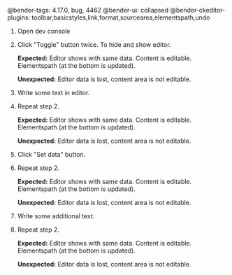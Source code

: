 @bender-tags: 4.17.0, bug, 4462
@bender-ui: collapsed
@bender-ckeditor-plugins: toolbar,basicstyles,link,format,sourcearea,elementspath,undo


1. Open dev console

2. Click "Toggle" button twice. To hide and show editor.

	**Expected:** Editor shows with same data. Content is editable. Elementspath (at the bottom is updated).

	**Unexpected:** Editor data is lost, content area is not editable.

3. Write some text in editor.

4. Repeat step 2.

	**Expected:** Editor shows with same data. Content is editable. Elementspath (at the bottom is updated).

	**Unexpected:** Editor data is lost, content area is not editable.

5. Click "Set data" button.

6. Repeat step 2.

	**Expected:** Editor shows with same data. Content is editable. Elementspath (at the bottom is updated).

	**Unexpected:** Editor data is lost, content area is not editable.

7. Write some additional text.

8. Repeat step 2.

	**Expected:** Editor shows with same data. Content is editable. Elementspath (at the bottom is updated).

	**Unexpected:** Editor data is lost, content area is not editable.

